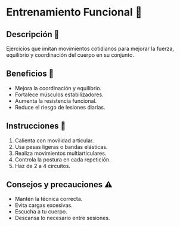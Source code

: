 # Entrenamiento Funcional 🏃

## Descripción 📖
Ejercicios que imitan movimientos cotidianos para mejorar la fuerza, equilibrio y coordinación del cuerpo en su conjunto.

## Beneficios 🌱
- Mejora la coordinación y equilibrio.
- Fortalece músculos estabilizadores.
- Aumenta la resistencia funcional.
- Reduce el riesgo de lesiones diarias.

## Instrucciones 📜
1. Calienta con movilidad articular.
2. Usa pesas ligeras o bandas elásticas.
3. Realiza movimientos multiarticulares.
4. Controla la postura en cada repetición.
5. Haz de 2 a 4 circuitos.

## Consejos y precauciones ⚠️
- Mantén la técnica correcta.
- Evita cargas excesivas.
- Escucha a tu cuerpo.
- Descansa lo necesario entre sesiones.